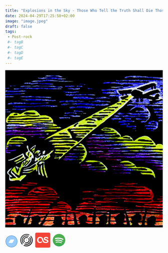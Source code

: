 ```yaml
---
title: "Explosions in the Sky - Those Who Tell the Truth Shall Die Those Who Tell the Truth Shall Live Forever"
date: 2024-04-29T17:25:58+02:00
image: "image.jpeg"
draft: false
tags:
 - Post-rock
 #- tagB
 #- tagC
 #- tagD
 #- tagE
---
```

![cover](image.jpeg (Explosions-in-the-Sky - Those-Who-Tell-the-Truth-Shall-Die,-Those-Who-Tell-the-Truth-Shall-Live-Forever))
 
[![bandcamp](../links/svg/bandcamp.png (bandcamp))](https://explosionsinthesky.bandcamp.com/album/those-who-tell-the-truth-shall-die-those-who-tell-the-truth-shall-live-forever?from=search&search_item_id=2275670266&search_item_type=a&search_match_part=%3F&search_page_id=3370826689&search_page_no=1&search_rank=1&search_sig=23e9bc2b4d36b3334b7c87775a0f4e0e)
[![discogs](../links/svg/discogs.png (discogs))](https://www.discogs.com/master/4178)
[![lastfm](../links/svg/lastfm.png (lastfm))]()
[![spotify](../links/svg/spotify.png (putify))](https://open.spotify.com/album/2TmYd2YYLJ5dpKiL4pEqkD)
 
